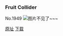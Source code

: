 ### Fruit Collider
No.1949
![图片不见了~~~](https://imgs.xkcd.com/comics/fruit_collider.png)

[原址](https://xkcd.com//1949) [下载](https://imgs.xkcd.com/comics/fruit_collider.png)

